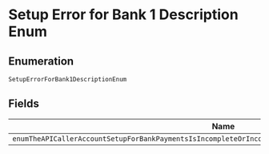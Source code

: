 
# Setup Error for Bank 1 Description Enum

## Enumeration

`SetupErrorForBank1DescriptionEnum`

## Fields

| Name |
|  --- |
| `enumTheAPICallerAccountSetupForBankPaymentsIsIncompleteOrIncorrectPleaseContactYourPayPalAccountManager` |

